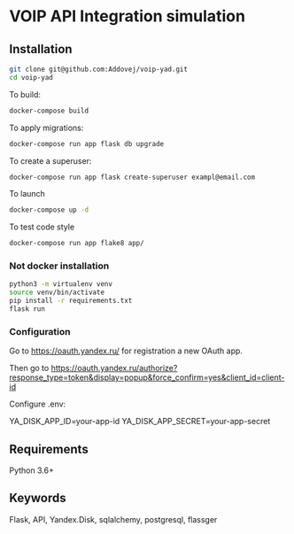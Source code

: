 # VOIP API Integration simulation

## Installation
```bash
git clone git@github.com:Addovej/voip-yad.git
cd voip-yad
```
To build:
```bash
docker-compose build
```
To apply migrations:
```bash
docker-compose run app flask db upgrade
```
To create a superuser:
```bash
docker-compose run app flask create-superuser exampl@email.com
```
To launch
```bash
docker-compose up -d
```
To test code style
```bash
docker-compose run app flake8 app/
```

### Not docker installation
```bash
python3 -m virtualenv venv
source venv/bin/activate
pip install -r requirements.txt
flask run
```

### Configuration

Go to https://oauth.yandex.ru/ for registration a new OAuth app.

Then go to https://oauth.yandex.ru/authorize?response_type=token&display=popup&force_confirm=yes&client_id=client-id

Configure .env:

YA_DISK_APP_ID=your-app-id
YA_DISK_APP_SECRET=your-app-secret


## Requirements
Python 3.6+

## Keywords
Flask, API, Yandex.Disk, sqlalchemy, postgresql, flassger
